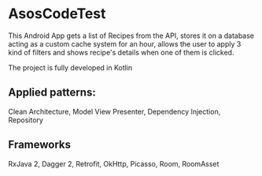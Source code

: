 # AsosCodeTest

This Android App gets a list of Recipes from the API, stores it on a database acting as a custom cache system for an hour, allows the user to apply 3 kind of filters and shows recipe's details when one of them is clicked.

The project is fully developed in Kotlin

## Applied patterns:

Clean Architecture, Model View Presenter, Dependency Injection, Repository

## Frameworks

RxJava 2, Dagger 2, Retrofit, OkHttp, Picasso, Room, RoomAsset